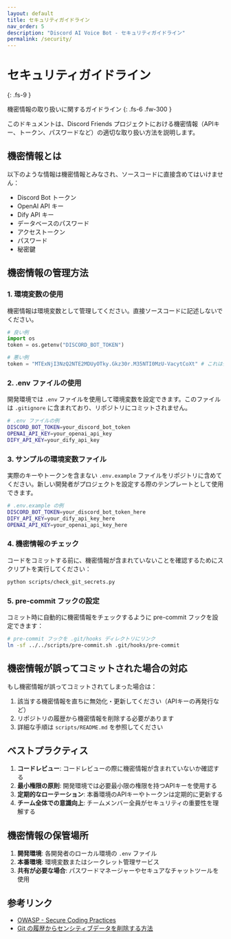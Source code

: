 ```yaml
---
layout: default
title: セキュリティガイドライン
nav_order: 5
description: "Discord AI Voice Bot - セキュリティガイドライン"
permalink: /security/
---
```


# セキュリティガイドライン
{: .fs-9 }

機密情報の取り扱いに関するガイドライン
{: .fs-6 .fw-300 }

このドキュメントは、Discord Friends プロジェクトにおける機密情報（APIキー、トークン、パスワードなど）の適切な取り扱い方法を説明します。

## 機密情報とは

以下のような情報は機密情報とみなされ、ソースコードに直接含めてはいけません：

- Discord Bot トークン
- OpenAI API キー
- Dify API キー
- データベースのパスワード
- アクセストークン
- パスワード
- 秘密鍵

## 機密情報の管理方法

### 1. 環境変数の使用

機密情報は環境変数として管理してください。直接ソースコードに記述しないでください。

```python
# 良い例
import os
token = os.getenv("DISCORD_BOT_TOKEN")

# 悪い例
token = "MTExNjI3NzQ2NTE2MDUyOTky.Gkz30r.M35NTI0MzU-VacytCoXt" # これはダミーです
```

### 2. .env ファイルの使用

開発環境では `.env` ファイルを使用して環境変数を設定できます。このファイルは `.gitignore` に含まれており、リポジトリにコミットされません。

```bash
# .env ファイルの例
DISCORD_BOT_TOKEN=your_discord_bot_token
OPENAI_API_KEY=your_openai_api_key
DIFY_API_KEY=your_dify_api_key
```

### 3. サンプルの環境変数ファイル

実際のキーやトークンを含まない `.env.example` ファイルをリポジトリに含めてください。新しい開発者がプロジェクトを設定する際のテンプレートとして使用できます。

```bash
# .env.example の例
DISCORD_BOT_TOKEN=your_discord_bot_token_here
DIFY_API_KEY=your_dify_api_key_here
OPENAI_API_KEY=your_openai_api_key_here
```

### 4. 機密情報のチェック

コードをコミットする前に、機密情報が含まれていないことを確認するためにスクリプトを実行してください：

```bash
python scripts/check_git_secrets.py
```

### 5. pre-commit フックの設定

コミット時に自動的に機密情報をチェックするように pre-commit フックを設定できます：

```bash
# pre-commit フックを .git/hooks ディレクトリにリンク
ln -sf ../../scripts/pre-commit.sh .git/hooks/pre-commit
```

## 機密情報が誤ってコミットされた場合の対応

もし機密情報が誤ってコミットされてしまった場合は：

1. 該当する機密情報を直ちに無効化・更新してください（APIキーの再発行など）
2. リポジトリの履歴から機密情報を削除する必要があります
3. 詳細な手順は `scripts/README.md` を参照してください

## ベストプラクティス

1. **コードレビュー**: コードレビューの際に機密情報が含まれていないか確認する
2. **最小権限の原則**: 開発環境では必要最小限の権限を持つAPIキーを使用する
3. **定期的なローテーション**: 本番環境のAPIキーやトークンは定期的に更新する
4. **チーム全体での意識向上**: チームメンバー全員がセキュリティの重要性を理解する

## 機密情報の保管場所

1. **開発環境**: 各開発者のローカル環境の `.env` ファイル
2. **本番環境**: 環境変数またはシークレット管理サービス
3. **共有が必要な場合**: パスワードマネージャーやセキュアなチャットツールを使用

## 参考リンク

- [OWASP - Secure Coding Practices](https://owasp.org/www-project-secure-coding-practices-quick-reference-guide/)
- [Git の履歴からセンシティブデータを削除する方法](https://docs.github.com/ja/authentication/keeping-your-account-and-data-secure/removing-sensitive-data-from-a-repository)